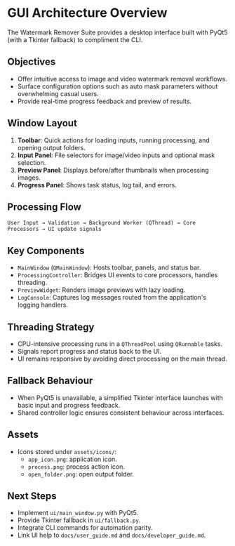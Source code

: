 # GUI Architecture Overview

The Watermark Remover Suite provides a desktop interface built with PyQt5 (with a Tkinter fallback) to compliment the CLI.

## Objectives
- Offer intuitive access to image and video watermark removal workflows.
- Surface configuration options such as auto mask parameters without overwhelming casual users.
- Provide real-time progress feedback and preview of results.

## Window Layout
1. **Toolbar**: Quick actions for loading inputs, running processing, and opening output folders.
2. **Input Panel**: File selectors for image/video inputs and optional mask selection.
3. **Preview Panel**: Displays before/after thumbnails when processing images.
4. **Progress Panel**: Shows task status, log tail, and errors.

## Processing Flow
```text
User Input → Validation → Background Worker (QThread) → Core Processors → UI update signals
```

## Key Components
- `MainWindow` (`QMainWindow`): Hosts toolbar, panels, and status bar.
- `ProcessingController`: Bridges UI events to core processors, handles threading.
- `PreviewWidget`: Renders image previews with lazy loading.
- `LogConsole`: Captures log messages routed from the application's logging handlers.

## Threading Strategy
- CPU-intensive processing runs in a `QThreadPool` using `QRunnable` tasks.
- Signals report progress and status back to the UI.
- UI remains responsive by avoiding direct processing on the main thread.

## Fallback Behaviour
- When PyQt5 is unavailable, a simplified Tkinter interface launches with basic input and progress feedback.
- Shared controller logic ensures consistent behaviour across interfaces.

## Assets
- Icons stored under `assets/icons/`:
  - `app_icon.png`: application icon.
  - `process.png`: process action icon.
  - `open_folder.png`: open output folder.

## Next Steps
- Implement `ui/main_window.py` with PyQt5.
- Provide Tkinter fallback in `ui/fallback.py`.
- Integrate CLI commands for automation parity.
- Link UI help to `docs/user_guide.md` and `docs/developer_guide.md`.
